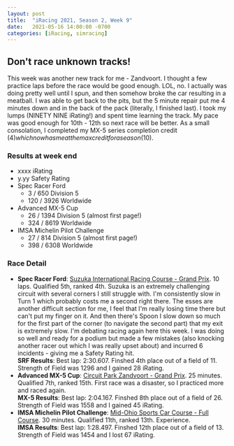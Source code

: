 ```yaml
---
layout: post
title:  "iRacing 2021, Season 2, Week 9"
date:   2021-05-16 14:00:00 -0700
categories: [iRacing, simracing]
---
```

## Don't race unknown tracks!

This week was another new track for me - Zandvoort. I thought a few practice laps before the race would be good enough. LOL, no. I actually was doing pretty well until I spun, and then somehow broke the car resulting in a meatball. I was able to get back to the pits, but the 5 minute repair put me 4 minutes down and in the back of the pack (literally, I finished last). I took my lumps (NINETY NINE iRating!) and spent time learning the track. My pace was good enough for 10th - 12th so next race will be better. As a small consolation, I completed my MX-5 series completion credit ($4) which now has me at the max credit for a season ($10).

### Results at week end
* xxxx iRating
* y.yy Safety Rating
* Spec Racer Ford
  + 3 / 650 Division 5
  + 120 / 3926 Worldwide
* Advanced MX-5 Cup
  + 26 / 1394 Division 5 (almost first page!)
  + 324 / 8619 Worldwide
* IMSA Michelin Pilot Challenge
  + 27 / 814 Division 5 (almost first page!)
  + 398 / 6308 Worldwide

### Race Detail
* **Spec Racer Ford**: [Suzuka International Racing Course - Grand Prix](https://members.iracing.com/membersite/member/EventResult.do?&subsessionid=38745714). 10 laps. Qualified 5th, ranked 4th. Suzuka is an extremely challenging circuit with several corners I still struggle with. I'm consistently slow in Turn 1 which probably costs me a second right there. The esses are another difficult section for me, I feel that I'm really losing time there but can't put my finger on it. And then there's Spoon I slow down so much for the first part of the corner (to navigate the second part) that my exit is extremely slow. I'm debating racing again here this week. I was doing so well and ready for a podium but made a few mistakes (also knocking another racer out which I was really upset about) and incurred 6 incidents - giving me a Safety Rating hit.  
**SRF Results**: Best lap: 2:30.607. Finshed 4th place out of a field of 11. Strength of Field was 1296 and I gained 28 iRating.  
* **Advanced MX-5 Cup**: [Circuit Park Zandvoort - Grand Prix](https://members.iracing.com/membersite/member/EventResult.do?&subsessionid=38685730). 25 minutes. Qualified 7th, ranked 15th. First race was a disaster, so I practiced more and raced again.  
**MX-5 Results**: Best lap: 2:04.167. Finshed 8th place out of a field of 26. Strength of Field was 1558 and I gained 45 iRating.
* **IMSA Michelin Pilot Challenge**: [Mid-Ohio Sports Car Course - Full Course](https://members.iracing.com/membersite/member/EventResult.do?&subsessionid=38710482). 30 minutes. Qualified 11th, ranked 13th. Experience.  
**IMSA Results**: Best lap: 1:28.497. Finshed 12th place out of a field of 13. Strength of Field was 1454 and I lost 67 iRating.
